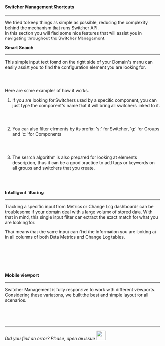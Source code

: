 #### Switcher Management Shortcuts
* * *

We tried to keep things as simple as possible, reducing the complexity behind the mechanism that runs Switcher API.
</br>In this section you will find some nice features that will assist you in navigating throughout the Switcher Management.

  **Smart Search**
  * * *

  This simple input text found on the right side of your Domain's menu can easily assist you to find the configuration element you are looking for.

  <img src="[$ASSETS_LOCATION]documentation/images/shortcuts/smart_search[$DARK_SUFFIX].gif" class="image-style shadow dark-invert" alt=""/><p><br/>

  Here are some examples of how it works.

  1. If you are looking for Switchers used by a specific component, you can just type the component's name that it will bring all switchers linked to it.

     <img src="[$ASSETS_LOCATION]documentation/images/shortcuts/smart_search_component[$DARK_SUFFIX].gif" class="image-style shadow dark-invert" alt=""/><p><br/>

  2. You can also filter elements by its prefix: 's:' for Switcher, 'g:' for Groups and 'c:' for Components

     <img src="[$ASSETS_LOCATION]documentation/images/shortcuts/smart_search_prefix[$DARK_SUFFIX].gif" class="image-style shadow dark-invert" alt=""/><p><br/>

  3. The search algorithm is also prepared for looking at elements description, thus it can be a good practice to add tags or keywords on all groups and switchers that you create.

</br></br>

  **Intelligent filtering**
  * * *

  Tracking a specific input from Metrics or Change Log dashboards can be troublesome if your domain deal with a large volume of stored data.
  With that in mind, this single input filter can extract the exact match for what you are looking for.
  
  That means that the same input can find the information you are looking at in all columns of both Data Metrics and Change Log tables.

  <img src="[$ASSETS_LOCATION]documentation/images/shortcuts/shortcuts_datafilter[$DARK_SUFFIX].png" class="image-style shadow dark-invert" alt=""/><p><br/>

</br></br>

  **Mobile viewport**
  * * *

  Switcher Management is fully responsive to work with different viewports. Considering these variations, we built the best and simple layout for all scenarios.

  <img src="[$ASSETS_LOCATION]documentation/images/shortcuts/shortcuts_mobile[$DARK_SUFFIX].gif" class="image-style width-40 shadow dark-invert" alt=""/><p>

</br></br>

* * *

*Did you find an error? Please, open an issue*
<a href="https://github.com/switcherapi/switcher-management/issues/new?title=fix:+[shortcuts.md]+-+[INSERT+SHORT+DESCRIPTION]" target="_blank">
    <img src="[$ASSETS_LOCATION]github.svg" style="width: 30px;">
</a> 
